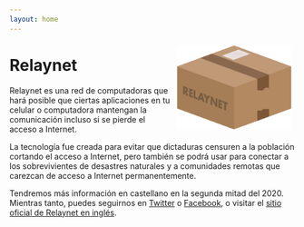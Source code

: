 ```yaml
---
layout: home
---
```


<img src="./custom-assets/logo.png" style="float:right; margin: 0.5em; max-width: 40%"/>

# Relaynet

Relaynet es una red de computadoras que hará posible que ciertas aplicaciones en tu celular o computadora mantengan la comunicación incluso si se pierde el acceso a Internet.

La tecnología fue creada para evitar que dictaduras censuren a la población cortando el acceso a Internet, pero también se podrá usar para conectar a los sobrevivientes de desastres naturales y a comunidades remotas que carezcan de acceso a Internet permanentemente.

Tendremos más información en castellano en la segunda mitad del 2020. Mientras tanto, puedes seguirnos en [Twitter](https://twitter.com/RedRelaynet) o [Facebook](https://www.facebook.com/relaynet/), o visitar el [sitio oficial de Relaynet en inglés](https://relaynet.link/).
